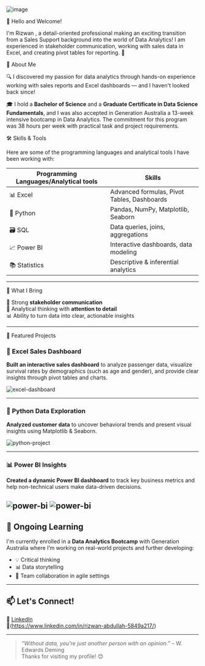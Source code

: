 ![image](https://github.com/user-attachments/assets/f558730d-4f38-4d00-aace-aa8aa4f943a2)



👋 Hello and Welcome!

I'm Rizwan , a detail-oriented professional making an exciting transition from a Sales Support background into the world of Data Analytics! 
I am experienced in stakeholder communication, working with sales data in Excel, and creating pivot tables for reporting. 🚀

🎯 About Me

🔍 I discovered my passion for data analytics through hands-on experience working with sales reports and Excel dashboards — and I haven't looked back since!

🎓 I hold a **Bachelor of Science** and a **Graduate Certificate in Data Science Fundamentals**, and I was also accepted in Generation Australia a 13-week intensive bootcamp in 
Data Analytics. The commitment for this program was 38 hours per week with practical task and project requirements. 

🛠️ Skills & Tools

Here are some of the programming languages and analytical tools I have been working with:

| Programming Languages/Analytical tools      | Skills |
|-----------|------------|
| 📊 Excel        | Advanced formulas, Pivot Tables, Dashboards |
| 🐍 Python       | Pandas, NumPy, Matplotlib, Seaborn |
| 🗃️ SQL           | Data queries, joins, aggregations |
| 📈 Power BI     | Interactive dashboards, data modeling |
| 📚 Statistics   | Descriptive & inferential analytics |

---

🔎 What I Bring

💬 Strong **stakeholder communication**  
🧠 Analytical thinking with **attention to detail**  
📊 Ability to turn data into clear, actionable insights

---

🚀 Featured Projects

### 🧮 Excel Sales Dashboard  
**Built an interactive sales dashboard** to analyze passenger data, visualize survival rates by demographics (such as age and gender), and provide clear insights through pivot tables and charts.

![excel-dashboard](https://github.com/Rizwan70803/Titanic-Survival-Dashboard )

---

### 🐍 Python Data Exploration  
**Analyzed customer data** to uncover behavioral trends and present visual insights using Matplotlib & Seaborn.

![python-project](https://github.com/Rizwan70803/Basic-Calculator)

---

### 📊 Power BI Insights  
**Created a dynamic Power BI dashboard** to track key business metrics and help non-technical users make data-driven decisions.

![power-bi](https://github.com/Rizwan70803/Sales-Dashboard/blob/main/Awesome_Choclates.pbix)
![power-bi](https://github.com/Rizwan70803/Sales-Dashboard/blob/main/Water_Quality_Assignment.pbix)
---

## 💼 Ongoing Learning

I'm currently enrolled in a **Data Analytics Bootcamp** with Generation Australia where I’m working on real-world projects and further developing:

- 💡 Critical thinking
- 📊 Data storytelling
- 🤝 Team collaboration in agile settings

---

## 📫 Let's Connect!

🔗 [LinkedIn](#)  
📧(https://www.linkedin.com/in/rizwan-abdullah-5849a217/)

---

> *“Without data, you're just another person with an opinion.”* – W. Edwards Deming  
Thanks for visiting my profile! 😊


<!--
**Rizwan70803/Rizwan70803** is a ✨ _special_ ✨ repository because its `README.md` (this file) appears on your GitHub profile.

Here are some ideas to get you started:

- 🔭 I’m currently working on ...
- 🌱 I’m currently learning ...
- 👯 I’m looking to collaborate on ...
- 🤔 I’m looking for help with ...
- 💬 Ask me about ...
- 📫 How to reach me: ...
- 😄 Pronouns: ...
- ⚡ Fun fact: ...
-->
